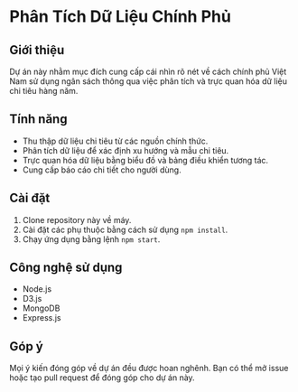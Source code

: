 # Phân Tích Dữ Liệu Chính Phủ

## Giới thiệu
Dự án này nhằm mục đích cung cấp cái nhìn rõ nét về cách chính phủ Việt Nam sử dụng ngân sách thông qua việc phân tích và trực quan hóa dữ liệu chi tiêu hàng năm.

## Tính năng
- Thu thập dữ liệu chi tiêu từ các nguồn chính thức.
- Phân tích dữ liệu để xác định xu hướng và mẫu chi tiêu.
- Trực quan hóa dữ liệu bằng biểu đồ và bảng điều khiển tương tác.
- Cung cấp báo cáo chi tiết cho người dùng.

## Cài đặt
1. Clone repository này về máy.
2. Cài đặt các phụ thuộc bằng cách sử dụng `npm install`.
3. Chạy ứng dụng bằng lệnh `npm start`.

## Công nghệ sử dụng
- Node.js
- D3.js
- MongoDB
- Express.js

## Góp ý
Mọi ý kiến đóng góp về dự án đều được hoan nghênh. Bạn có thể mở issue hoặc tạo pull request để đóng góp cho dự án này.
